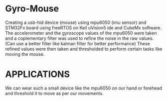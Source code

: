 # Gyro-Mouse
Creating a usb-hid device (mouse) using mpu6050 (imu sensor) and STM32Fx board using freeRTOS on Keil uVision5 ide and CubeMx software.
The accelerometer and the gyroscope values of the mpu6050 were taken and a coplementary filter was used to refine the noise in the raw values.(Can use a better filter like kalman filter for better performance)
These refined values were then taken and thresholded to perform certain tasks like moving the mouse.
# APPLICATIONS
We can wear such a small device like the mpu6050 on our hand or forehead and threshold it to move as per our movements.
